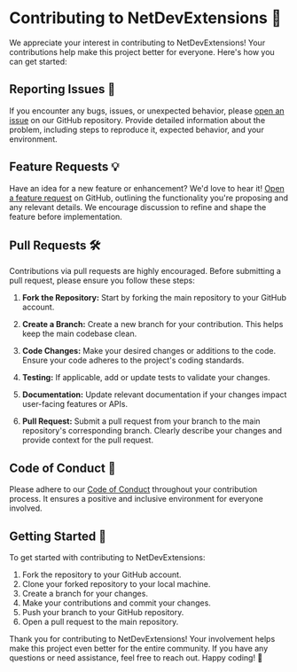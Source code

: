 # Contributing to NetDevExtensions 🌟

We appreciate your interest in contributing to NetDevExtensions! Your contributions help make this project better for everyone. Here's how you can get started:

## Reporting Issues 🐞

If you encounter any bugs, issues, or unexpected behavior, please [open an issue](https://github.com/gsilvamartin/net-dev-extensions/issues) on our GitHub repository. Provide detailed information about the problem, including steps to reproduce it, expected behavior, and your environment.

## Feature Requests 💡

Have an idea for a new feature or enhancement? We'd love to hear it! [Open a feature request](https://github.com/gsilvamartin/net-dev-extensions/feature-requests) on GitHub, outlining the functionality you're proposing and any relevant details. We encourage discussion to refine and shape the feature before implementation.

## Pull Requests 🛠️

Contributions via pull requests are highly encouraged. Before submitting a pull request, please ensure you follow these steps:

1. **Fork the Repository:** Start by forking the main repository to your GitHub account.

2. **Create a Branch:** Create a new branch for your contribution. This helps keep the main codebase clean.

3. **Code Changes:** Make your desired changes or additions to the code. Ensure your code adheres to the project's coding standards.

4. **Testing:** If applicable, add or update tests to validate your changes.

5. **Documentation:** Update relevant documentation if your changes impact user-facing features or APIs.

6. **Pull Request:** Submit a pull request from your branch to the main repository's corresponding branch. Clearly describe your changes and provide context for the pull request.

## Code of Conduct 🤝

Please adhere to our [Code of Conduct](https://github.com/seu-usuario/seu-repositorio/code-of-conduct) throughout your contribution process. It ensures a positive and inclusive environment for everyone involved.

## Getting Started 🚀

To get started with contributing to NetDevExtensions:

1. Fork the repository to your GitHub account.
2. Clone your forked repository to your local machine.
3. Create a branch for your changes.
4. Make your contributions and commit your changes.
5. Push your branch to your GitHub repository.
6. Open a pull request to the main repository.

Thank you for contributing to NetDevExtensions! Your involvement helps make this project even better for the entire community. If you have any questions or need assistance, feel free to reach out. Happy coding! 🎉
